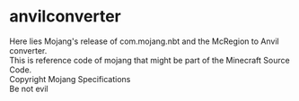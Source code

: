 # anvilconverter
Here lies Mojang's release of com.mojang.nbt and the McRegion to Anvil converter.  
This is reference code of mojang that might be part of the Minecraft Source Code.  
Copyright Mojang Specifications  
Be not evil  
